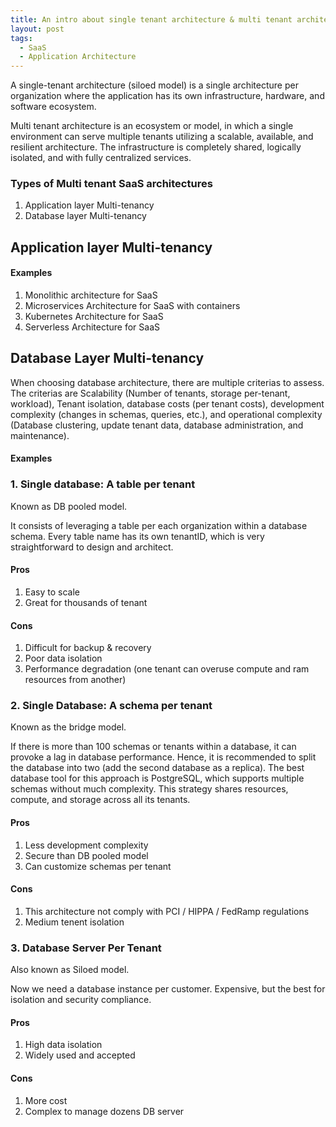 ```yaml
---
title: An intro about single tenant architecture & multi tenant architecture
layout: post
tags:
  - SaaS
  - Application Architecture
---
```


A single-tenant architecture (siloed model) is a single architecture per organization where the application has its own infrastructure, hardware, and software ecosystem.

Multi tenant architecture is an ecosystem or model, in which a single environment can serve multiple tenants utilizing a scalable, available, and resilient architecture. The infrastructure is completely shared, logically isolated, and with fully centralized services.

### Types of Multi tenant SaaS architectures

1. Application layer Multi-tenancy
2. Database layer Multi-tenancy

## Application layer Multi-tenancy

#### Examples

1. Monolithic architecture for SaaS
2. Microservices Architecture for SaaS with containers
3. Kubernetes Architecture for SaaS
4. Serverless Architecture for SaaS


## Database Layer Multi-tenancy

When choosing database architecture, there are multiple criterias to assess. The criterias are Scalability (Number of tenants, storage per-tenant, workload), Tenant isolation, database costs (per tenant costs), development complexity (changes in schemas, queries, etc.), and operational complexity (Database clustering, update tenant data, database administration, and maintenance).

#### Examples

### 1. Single database: A table per tenant

Known as DB pooled model.

It consists of leveraging a table per each organization within a database schema. Every table name has its own tenantID, which is very straightforward to design and architect.

#### Pros

1. Easy to scale
2. Great for thousands of tenant

#### Cons

1. Difficult for backup & recovery
2. Poor data isolation
3. Performance degradation (one tenant can overuse compute and ram resources from another)

### 2. Single Database: A schema per tenant

Known as the bridge model.

If there is more than 100 schemas or tenants within a database, it can provoke a lag in database performance. Hence, it is recommended to split the database into two (add the second database as a replica). The best database tool for this approach is PostgreSQL, which supports multiple schemas without much complexity. This strategy shares resources, compute, and storage across all its tenants.

#### Pros

1. Less development complexity
2. Secure than DB pooled model
3. Can customize schemas per tenant

#### Cons

1. This architecture not comply with PCI / HIPPA / FedRamp regulations
2. Medium tenent isolation

### 3. Database Server Per Tenant

Also known as Siloed model.

Now we need a database instance per customer. Expensive, but the best for isolation and security compliance.

#### Pros

1. High data isolation
2. Widely used and accepted

#### Cons

1. More cost
2. Complex to manage dozens DB server
